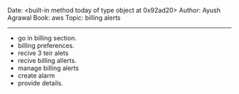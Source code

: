 Date: <built-in method today of type object at 0x92ad20>
Author: Ayush Agrawal
Book: aws
Topic: billing alerts


---

* go in billing section. 
* billing preferences.  
* recive 3 teir alets  
* recive billing allerts.  
* manage billing alerts  
* create alarm  
* provide details.  
